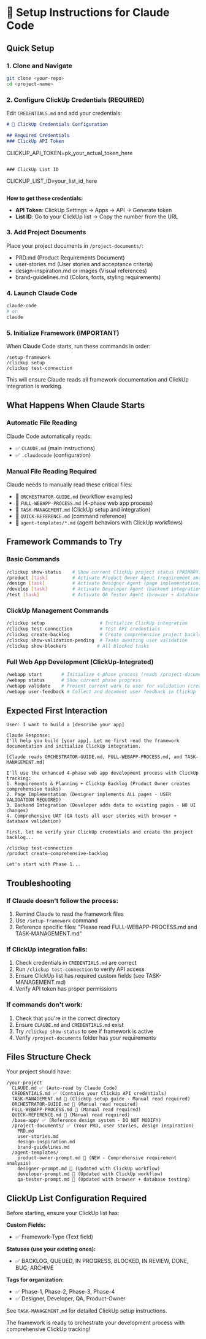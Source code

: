 # 🚀 Setup Instructions for Claude Code

## Quick Setup

### 1. Clone and Navigate
```bash
git clone <your-repo>
cd <project-name>
```

### 2. Configure ClickUp Credentials (REQUIRED)
Edit `CREDENTIALS.md` and add your credentials:
```markdown
# 🔐 ClickUp Credentials Configuration

## Required Credentials
### ClickUp API Token
```
CLICKUP_API_TOKEN=pk_your_actual_token_here
```

### ClickUp List ID
```
CLICKUP_LIST_ID=your_list_id_here
```
```

**How to get these credentials:**
- **API Token**: ClickUp Settings → Apps → API → Generate token
- **List ID**: Go to your ClickUp list → Copy the number from the URL

### 3. Add Project Documents
Place your project documents in `/project-documents/`:
- PRD.md (Product Requirements Document)
- user-stories.md (User stories and acceptance criteria)
- design-inspiration.md or images (Visual references)
- brand-guidelines.md (Colors, fonts, styling requirements)

### 4. Launch Claude Code
```bash
claude-code
# or
claude
```

### 5. Initialize Framework (IMPORTANT)
When Claude Code starts, run these commands in order:
```
/setup-framework
/clickup setup
/clickup test-connection
```

This will ensure Claude reads all framework documentation and ClickUp integration is working.

## What Happens When Claude Starts

### Automatic File Reading
Claude Code automatically reads:
- ✅ `CLAUDE.md` (main instructions)
- ✅ `.claudecode` (configuration)

### Manual File Reading Required
Claude needs to manually read these critical files:
- 📖 `ORCHESTRATOR-GUIDE.md` (workflow examples)
- 📖 `FULL-WEBAPP-PROCESS.md` (4-phase web app process)
- 📖 `TASK-MANAGEMENT.md` (ClickUp setup and integration)
- 📖 `QUICK-REFERENCE.md` (command reference)
- 📖 `agent-templates/*.md` (agent behaviors with ClickUp workflows)

## Framework Commands to Try

### Basic Commands
```bash
/clickup show-status    # Show current ClickUp project status (PRIMARY)
/product [task]         # Activate Product Owner Agent (requirement analysis)
/design [task]          # Activate Designer Agent (page implementation)
/develop [task]         # Activate Developer Agent (backend integration)
/test [task]            # Activate QA Tester Agent (browser + database testing)
```

### ClickUp Management Commands
```bash
/clickup setup                    # Initialize ClickUp integration
/clickup test-connection          # Test API credentials
/clickup create-backlog           # Create comprehensive project backlog
/clickup show-validation-pending  # Tasks awaiting user validation
/clickup show-blockers           # All blocked tasks
```

### Full Web App Development (ClickUp-Integrated)
```bash
/webapp start       # Initialize 4-phase process (reads /project-documents + creates ClickUp backlog)
/webapp status      # Show current phase progress
/webapp validate    # Present current work to user for validation (creates ClickUp validation tasks)
/webapp user-feedback # Collect and document user feedback in ClickUp
```

## Expected First Interaction

```
User: I want to build a [describe your app]

Claude Response:
I'll help you build [your app]. Let me first read the framework documentation and initialize ClickUp integration.

[Claude reads ORCHESTRATOR-GUIDE.md, FULL-WEBAPP-PROCESS.md, and TASK-MANAGEMENT.md]

I'll use the enhanced 4-phase web app development process with ClickUp tracking:
1. Requirements & Planning + ClickUp Backlog (Product Owner creates comprehensive tasks)
2. Page Implementation (Designer implements ALL pages - USER VALIDATION REQUIRED)
3. Backend Integration (Developer adds data to existing pages - NO UI changes)
4. Comprehensive UAT (QA tests all user stories with browser + database validation)

First, let me verify your ClickUp credentials and create the project backlog...

/clickup test-connection
/product create-comprehensive-backlog

Let's start with Phase 1...
```

## Troubleshooting

### If Claude doesn't follow the process:
1. Remind Claude to read the framework files
2. Use `/setup-framework` command
3. Reference specific files: "Please read FULL-WEBAPP-PROCESS.md and TASK-MANAGEMENT.md"

### If ClickUp integration fails:
1. Check credentials in `CREDENTIALS.md` are correct
2. Run `/clickup test-connection` to verify API access
3. Ensure ClickUp list has required custom fields (see TASK-MANAGEMENT.md)
4. Verify API token has proper permissions

### If commands don't work:
1. Check that you're in the correct directory
2. Ensure `CLAUDE.md` and `CREDENTIALS.md` exist
3. Try `/clickup show-status` to see if framework is active
4. Verify `/project-documents` folder has your requirements

## Files Structure Check
Your project should have:
```
/your-project
  CLAUDE.md ✅ (Auto-read by Claude Code)
  CREDENTIALS.md ✅ (Contains your ClickUp API credentials)
  TASK-MANAGEMENT.md 📖 (ClickUp setup guide - Manual read required)
  ORCHESTRATOR-GUIDE.md 📖 (Manual read required)
  FULL-WEBAPP-PROCESS.md 📖 (Manual read required)
  QUICK-REFERENCE.md 📖 (Manual read required)
  /base-app/ ✅ (Reference design system - DO NOT MODIFY)
  /project-documents/ ✅ (Your PRD, user stories, design inspiration)
    PRD.md
    user-stories.md
    design-inspiration.md
    brand-guidelines.md
  /agent-templates/
    product-owner-prompt.md 📖 (NEW - Comprehensive requirement analysis)
    designer-prompt.md 📖 (Updated with ClickUp workflow)
    developer-prompt.md 📖 (Updated with ClickUp workflow)
    qa-tester-prompt.md 📖 (Updated with browser + database testing)
```

## ClickUp List Configuration Required
Before starting, ensure your ClickUp list has:

**Custom Fields:**
- ✅ Framework-Type (Text field)

**Statuses (use your existing ones):**
- ✅ BACKLOG, QUEUED, IN PROGRESS, BLOCKED, IN REVIEW, DONE, BUG, ARCHIVE

**Tags for organization:**
- ✅ Phase-1, Phase-2, Phase-3, Phase-4
- ✅ Designer, Developer, QA, Product-Owner

See `TASK-MANAGEMENT.md` for detailed ClickUp setup instructions.

The framework is ready to orchestrate your development process with comprehensive ClickUp tracking!